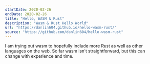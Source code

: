```yaml
---
startDate: 2020-02-26
endDate: 2020-02-26
title: "Hello, WASM & Rust"
description: "Wasm & Rust Hello World"
url: "https://danlin604.github.io/hello-wasm-rust/"
source: "https://github.com/danlin604/hello-wasm-rust"
---
```


I am trying out wasm to hopefully include more Rust as well as other languages on the web. So far wasm isn't straightforward, but this can change with experience and time.
